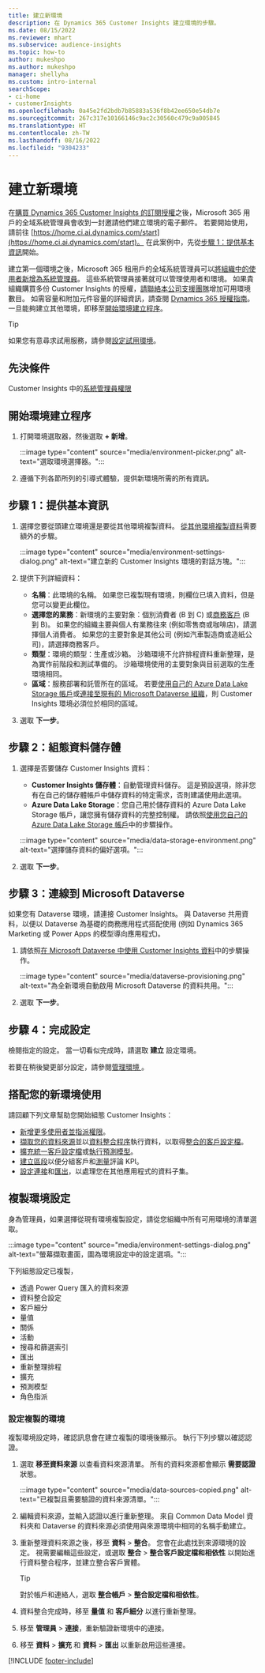 ```yaml
---
title: 建立新環境
description: 在 Dynamics 365 Customer Insights 建立環境的步驟。
ms.date: 08/15/2022
ms.reviewer: mhart
ms.subservice: audience-insights
ms.topic: how-to
author: mukeshpo
ms.author: mukeshpo
manager: shellyha
ms.custom: intro-internal
searchScope:
- ci-home
- customerInsights
ms.openlocfilehash: 0a45e2fd2bdb7b85883a536f8b42ee650e54db7e
ms.sourcegitcommit: 267c317e10166146c9ac2c30560c479c9a005845
ms.translationtype: HT
ms.contentlocale: zh-TW
ms.lasthandoff: 08/16/2022
ms.locfileid: "9304233"
---
```

# <a name="create-a-new-environment"></a>建立新環境

在[購買 Dynamics 365 Customer Insights 的訂閱授權](paid-license.md)之後，Microsoft 365 用戶的全域系統管理員會收到一封邀請他們建立環境的電子郵件。 若要開始使用，請前往 [https://home.ci.ai.dynamics.com/start](https://home.ci.ai.dynamics.com/start)。 在此案例中，先從[步驟 1：提供基本資訊](#step-1-provide-basic-information)開始。

建立第一個環境之後，Microsoft 365 租用戶的全域系統管理員可以[將組織中的使用者新增為系統管理員](permissions.md)。 這些系統管理員接著就可以管理使用者和環境。 如果貴組織購買多份 Customer Insights 的授權，[請聯絡本公司支援團隊](https://go.microsoft.com/fwlink/?linkid=2079641)增加可用環境數目。 如需容量和附加元件容量的詳細資訊，請查閱 [Dynamics 365 授權指南](https://go.microsoft.com/fwlink/?LinkId=866544)。 一旦能夠建立其他環境，即移至[開始環境建立程序](#start-the-environment-creation-process)。

> [!TIP]
> 如果您有意尋求試用服務，請參閱[設定試用環境](trial-signup.md)。

## <a name="prerequisites"></a>先決條件

Customer Insights 中的[系統管理員權限](permissions.md)

## <a name="start-the-environment-creation-process"></a>開始環境建立程序

1. 打開環境選取器，然後選取 **+ 新增**。
  
   :::image type="content" source="media/environment-picker.png" alt-text="選取環境選擇器。":::

1. 遵循下列各節所列的引導式體驗，提供新環境所需的所有資訊。

## <a name="step-1-provide-basic-information"></a>步驟 1：提供基本資訊

1. 選擇您要從頭建立環境還是要從其他環境複製資料。 [從其他環境複製資料](#copy-the-environment-configuration)需要額外的步驟。

   :::image type="content" source="media/environment-settings-dialog.png" alt-text="建立新的 Customer Insights 環境的對話方塊。":::

1. 提供下列詳細資料：

   - **名稱**：此環境的名稱。 如果您已複製現有環境，則欄位已填入資料，但是您可以變更此欄位。
   - **選擇您的業務**：新環境的主要對象：個別消費者 (B 到 C) 或[商務客戶](work-with-business-accounts.md) (B 到 B)。 如果您的組織主要與個人有業務往來 (例如零售商或咖啡店)，請選擇個人消費者。 如果您的主要對象是其他公司 (例如汽車製造商或造紙公司)，請選擇商務客戶。
   - **類型**：環境的類型：生產或沙箱。 沙箱環境不允許排程資料重新整理，是為實作前階段和測試準備的。 沙箱環境使用的主要對象與目前選取的生產環境相同。
   - **區域**：服務部署和託管所在的區域。 若要[使用自己的 Azure Data Lake Storage 帳戶](own-data-lake-storage.md)或[連接至現有的 Microsoft Dataverse 組織](customer-insights-dataverse.md)，則 Customer Insights 環境必須位於相同的區域。

1. 選取 **下一步**。

## <a name="step-2-configure-data-storage"></a>步驟 2：組態資料儲存體

1. 選擇是否要儲存 Customer Insights 資料：

   - **Customer Insights 儲存體**：自動管理資料儲存。 這是預設選項，除非您有在自己的儲存體帳戶中儲存資料的特定需求，否則建議使用此選項。
   - **Azure Data Lake Storage**：您自己用於儲存資料的 Azure Data Lake Storage 帳戶，讓您擁有儲存資料的完整控制權。 請依照[使用您自己的 Azure Data Lake Storage 帳戶](own-data-lake-storage.md)中的步驟操作。

   :::image type="content" source="media/data-storage-environment.png" alt-text="選擇儲存資料的偏好選項。":::

1. 選取 **下一步**。

## <a name="step-3-connect-to-microsoft-dataverse"></a>步驟 3：連線到 Microsoft Dataverse

如果您有 Dataverse 環境，請連接 Customer Insights。 與 Dataverse 共用資料，以便以 Dataverse 為基礎的商務應用程式搭配使用 (例如 Dynamics 365 Marketing 或 Power Apps 的模型導向應用程式)。

1. 請依照[在 Microsoft Dataverse 中使用 Customer Insights 資料](customer-insights-dataverse.md)中的步驟操作。

   :::image type="content" source="media/dataverse-provisioning.png" alt-text="為全新環境自動啟用 Microsoft Dataverse 的資料共用。":::

1. 選取 **下一步**。

## <a name="step-4-finalize-the-settings"></a>步驟 4：完成設定

檢閱指定的設定。 當一切看似完成時，請選取 **建立** 設定環境。

若要在稍後變更部分設定，請參閱[管理環境 ](manage-environments.md)。

## <a name="work-with-your-new-environment"></a>搭配您的新環境使用

請回顧下列文章幫助您開始組態 Customer Insights：

- [新增更多使用者並指派權限](permissions.md)。
- [擷取您的資料來源](data-sources.md)並以[資料整合程序](data-unification.md)執行資料，以取得[整合的客戶設定檔](customer-profiles.md)。
- [擴充統一客戶設定檔](enrichment-hub.md)或[執行預測模型](predictions-overview.md)。
- [建立區段](segments.md)以便分組客戶和[測量](measures.md)評論 KPI。
- [設定連接](connections.md)和[匯出](export-destinations.md)，以處理您在其他應用程式的資料子集。

## <a name="copy-the-environment-configuration"></a>複製環境設定

身為管理員，如果選擇從現有環境複製設定，請從您組織中所有可用環境的清單選取。

:::image type="content" source="media/environment-settings-dialog.png" alt-text="螢幕擷取畫面，圖為環境設定中的設定選項。":::

下列組態設定已複製，

- 透過 Power Query 匯入的資料來源
- 資料整合設定
- 客戶細分
- 量值
- 關係
- 活動
- 搜尋和篩選索引
- 匯出
- 重新整理排程
- 擴充
- 預測模型
- 角色指派

### <a name="set-up-a-copied-environment"></a>設定複製的環境

複製環境設定時，確認訊息會在建立複製的環境後顯示。 執行下列步驟以確認認證。

1. 選取 **移至資料來源** 以查看資料來源清單。 所有的資料來源都會顯示 **需要認證** 狀態。

   :::image type="content" source="media/data-sources-copied.png" alt-text="已複製且需要驗證的資料來源清單。":::

1. 編輯資料來源，並輸入認證以進行重新整理。 來自 Common Data Model 資料夾和 Dataverse 的資料來源必須使用與來源環境中相同的名稱手動建立。

1. 重新整理資料來源之後，移至 **資料** > **整合**。 您會在此處找到來源環境的設定。 視需要編輯這些設定，或選取 **整合** > **整合客戶設定檔和相依性** 以開始進行資料整合程序，並建立整合客戶實體。

   > [!TIP]
   > 對於帳戶和連絡人，選取 **整合帳戶** > **整合設定檔和相依性**。

1. 資料整合完成時，移至 **量值** 和 **客戶細分** 以進行重新整理。

1. 移至 **管理員** > **連接**，重新驗證新環境中的連接。

1. 移至 **資料** > **擴充** 和 **資料** > **匯出** 以重新啟用這些連接。

[!INCLUDE [footer-include](includes/footer-banner.md)]
